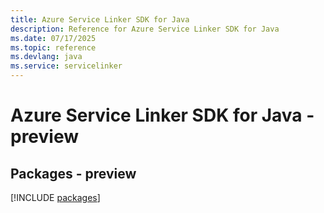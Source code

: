 ```yaml
---
title: Azure Service Linker SDK for Java
description: Reference for Azure Service Linker SDK for Java
ms.date: 07/17/2025
ms.topic: reference
ms.devlang: java
ms.service: servicelinker
---
```

# Azure Service Linker SDK for Java - preview
## Packages - preview
[!INCLUDE [packages](service-linker-index.md)]